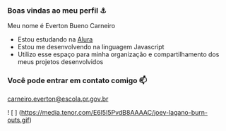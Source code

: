 ### Boas vindas ao meu perfil ⚓

Meu nome é Everton Bueno Carneiro

- Estou estudando na [Alura](https://www.alura.com.br)
- Estou me desenvolvendo na linguagem Javascript
- Utilizo esse espaço para minha organização e compartilhamento dos meus projetos desenvolvidos
  
### Você pode entrar em contato comigo 📫

carneiro.everton@escola.pr.gov.br


! [ ] (https://media.tenor.com/E6l5I5PvdB8AAAAC/joey-lagano-burn-outs.gif)
